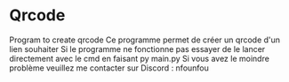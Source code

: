 # Qrcode
Program to create qrcode
Ce programme permet de créer un qrcode d'un lien souhaiter
Si le programme ne fonctionne pas essayer de le lancer directement avec le cmd en faisant py main.py
Si vous avez le moindre problème veuillez me contacter sur Discord : nfounfou
